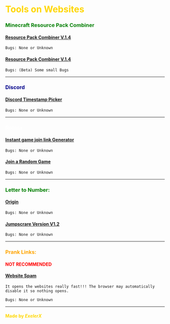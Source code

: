 # <font color="gold">Tools on Websites</font>


### <font color="green">Minecraft Resource Pack Combiner</font>

#### [Resource Pack Combiner V.1.4](https://exelerx.github.io/Tools-on-Websites/Minecraft/Combiner/1.4/index.html)

`Bugs: None or Unknown`

#### [Resource Pack Combiner V.1.4](https://exelerx.github.io/Tools-on-Websites/Minecraft/Combiner/index.html)

`Bugs: (Beta) Some small Bugs`

---

### <font color="darkblue">Discord</font>

#### [Discord Timestamp Picker](https://exelerx.github.io/Tools-on-Websites/Discord/index.html)

`Bugs: None or Unknown`

---
### <font color="white">Roblox</font>

#### [Instant game join link Generator](https://exelerx.github.io/Tools-on-Websites/Roblox/Join%20Game%20Link/index.html)

`Bugs: None or Unknown`

#### [Join a Random Game](https://exelerx.github.io/Tools-on-Websites/Roblox/Randome%20Game/index.html) 

`Bugs: None or Unknown`

---
### <font color="green">Letter to Number:</font>


#### [Origin](https://exelerx.github.io/Tools-on-Websites/LettertoNumber/LettertoNumber.html)

`Bugs: None or Unknown`

#### [Jumpscrare Version V1.2](https://exelerx.github.io/Tools-on-Websites/LettertoNumber/Lettertonumber.html)

`Bugs: None or Unknown`

---

### <font color="orange">Prank Links:</font>

#### <font color="red">NOT RECOMMENDED</font>

#### [Website Spam](https://exelerx.github.io/Tools-on-Websites/Prank-Links/Window_Spam.html)

`It opens the websites really fast!!! The browser may automatically disable it so nothing opens.`

`Bugs: None or Unknown`



---

#### <font color="gold">Made by ___ExelerX___</font>
